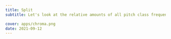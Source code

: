 ```yaml
---
title: Split
subtitle: Let's look at the relative amounts of all pitch class frequencies in any audio signal in real time.

cover: apps/chroma.png
date: 2021-09-12
---
```


<script setup>
import chromaSplit from './split.vue'
</script>

<client-only>
  <chroma-split />
</client-only>
